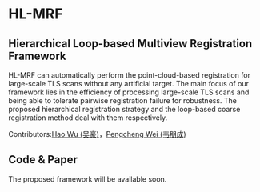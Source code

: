 # HL-MRF

## Hierarchical Loop-based Multiview Registration Framework

HL-MRF can automatically perform the point-cloud-based registration for large-scale TLS scans without any artificial target. The main focus of our framework lies in the efficiency of processing large-scale TLS scans and being able to tolerate pairwise registration failure for robustness. The proposed hierarchical registration strategy and the loop-based coarse registration method deal with them respectively.



Contributors:[Hao Wu (吴豪)](https://github.com/WuHao-WHU)，[Pengcheng Wei (韦朋成)](https://github.com/WPC-WHU)


## Code & Paper
The proposed framework will be available soon.

